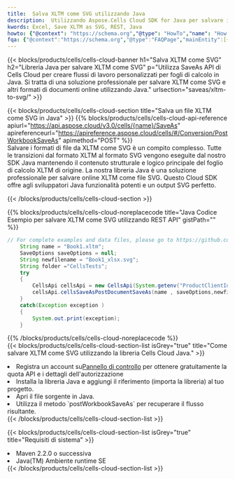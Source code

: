 ```yaml
---
title:  Salva XLTM come SVG utilizzando Java
description:  Utilizzando Aspose.Cells Cloud SDK for Java per salvare il file in formato XLTM come file in formato SVG.
kwords: Excel, Save XLTM as SVG, REST, Java
howto: {"@context": "https://schema.org","@type": "HowTo","name": "How to save XLTM as SVG using the Cells Cloud Java library.","description": "How to save XLTM as SVG using the Cells Cloud Java library.","image": {"@type": "ImageObject"},"url": "/java/saveas/xltm-to-svg/","step": [{ "@type": "HowToStep","name": "How to save XLTM as SVG using the Cells Cloud Java library. step 1", "image": {"@type": "ImageObject",},"url": "/java/saveas/xltm-to-svg/","text": "Register an account at <a href='https://dashboard.aspose.cloud/'>Dashboard</a> to get free API quota & authorization details",},{ "@type": "HowToStep","name": "How to save XLTM as SVG using the Cells Cloud Java library. step 1", "image": {"@type": "ImageObject",},"url": "/java/saveas/xltm-to-svg/","text": "Install Java library and add the reference (import the library) to your project.",},{ "@type": "HowToStep","name": "How to save XLTM as SVG using the Cells Cloud Java library. step 1", "image": {"@type": "ImageObject",},"url": "/java/saveas/xltm-to-svg/","text": "Open the source file in Java.",},{ "@type": "HowToStep","name": "How to save XLTM as SVG using the Cells Cloud Java library. step 1", "image": {"@type": "ImageObject",},"url": "/java/saveas/xltm-to-svg/","text": "Use the `postWorkbookSaveAs` method to retrieve the resulting stream.",}, ],"supply": {"@type": "HowToSupply","name": "document"},"tool": [{"@type": "HowToTool","name": "IntelliJ IDEA, Visual Studio Code, Eclipse"},{"@type": "HowToTool","name": "Aspose Cells"}],"totalTime": "PT6M"}
fqa: {"@context":"https://schema.org","@type":"FAQPage","mainEntity":[{"@type":"Question","name":"Why save file as other formats file in C# using REST API?","acceptedAnswer":{"@type":"Answer","text":"Documents are encoded in many ways, and some files may be incompatible with the software you use. To open and read such files, just save them as appropriate file formats.<br/><ol><li>Install .NET SDK and add the reference (import the library) to your project.</li><li>Open the source file in C# using REST API.</li><li>Call the PostWorkbookSaveAsRequest() method, passing an output filename with required extension.</li><li>Get the result of save as a separate file.</li></ol>"}},{"@type":"Question","name":"What file formats can I save as with your C# library?","acceptedAnswer":{"@type":"Answer","text":"We support a variety of file formats for conversion using .NET library, including XLSX, Excel, xls , PDF, CSV, HTML, Markdown, XML, PNG, JPG, TIFF, Json, TXT and many more."}},{"@type":"Question","name":"What is the maximum allowed file size for conversion using this .NET library?","acceptedAnswer":{"@type":"Answer","text":"There are no file size limits for format conversions using .NET library."}}]}
---
```

{{< blocks/products/cells/cells-cloud-banner h1="Salva XLTM come SVG" h2="Libreria Java per salvare XLTM come SVG" p="Utilizza SaveAs API di Cells Cloud per creare flussi di lavoro personalizzati per fogli di calcolo in Java. Si tratta di una soluzione professionale per salvare XLTM come SVG e altri formati di documenti online utilizzando Java." urlsection="saveas/xltm-to-svg/" >}}

{{< blocks/products/cells/cells-cloud-section title="Salva un file XLTM come SVG in Java" >}}
{{% blocks/products/cells/cells-cloud-api-reference apiurl="https://api.aspose.cloud/v3.0/cells/{name}/SaveAs" apireferenceurl="https://apireference.aspose.cloud/cells/#/Conversion/PostWorkbookSaveAs" apimethod="POST" %}}
<br/>
Salvare i formati di file da XLTM come SVG è un compito complesso. Tutte le transizioni dal formato XLTM al formato SVG vengono eseguite dal nostro SDK Java mantenendo il contenuto strutturale e logico principale del foglio di calcolo XLTM di origine. La nostra libreria Java è una soluzione professionale per salvare online XLTM come file SVG. Questo Cloud SDK offre agli sviluppatori Java funzionalità potenti e un output SVG perfetto.

{{< /blocks/products/cells/cells-cloud-section >}}

{{% blocks/products/cells/cells-cloud-noreplacecode title="Java Codice Esempio per salvare XLTM come SVG utilizzando REST API" gistPath="" %}}
  
```java
// For complete examples and data files, please go to https://github.com/aspose-cells-cloud/aspose-cells-cloud-java/
    String name = "Book1.xltm";
    SaveOptions saveOptions = null;
    String newfilename = "Book1_xlsx.svg";
    String folder ="CellsTests";
    try 
    {
        CellsApi cellsApi = new CellsApi(System.getenv("ProductClientId"), System.getenv("ProductClientSecret"));
        cellsApi.cellsSaveAsPostDocumentSaveAs(name , saveOptions,newfilename,false,false,folder,null,null,null,true);                       
    }
    catch(Exception exception )
    {
        System.out.print(exception);
    }
```
  
{{% /blocks/products/cells/cells-cloud-noreplacecode %}}
<br/>
{{< blocks/products/cells/cells-cloud-section-list isGrey="true" title="Come salvare XLTM come SVG utilizzando la libreria Cells Cloud Java." >}}
<li> Registra un account su<a href="https://dashboard.aspose.cloud/">Pannello di controllo</a> per ottenere gratuitamente la quota API e i dettagli dell'autorizzazione</li>
<li>Installa la libreria Java e aggiungi il riferimento (importa la libreria) al tuo progetto.</li>
<li>Apri il file sorgente in Java.</li>
<li>Utilizza il metodo `postWorkbookSaveAs` per recuperare il flusso risultante.</li>
{{< /blocks/products/cells/cells-cloud-section-list >}}

{{< blocks/products/cells/cells-cloud-section-list isGrey="true" title="Requisiti di sistema" >}}
<li>Maven 2.2.0 o successiva</li>
<li>Java(TM) Ambiente runtime SE</li>
{{< /blocks/products/cells/cells-cloud-section-list >}}
